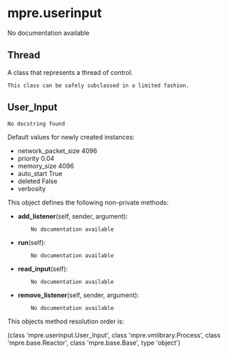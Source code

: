 mpre.userinput
========
No documentation available

Thread
--------
A class that represents a thread of control.

    This class can be safely subclassed in a limited fashion.

    

User_Input
--------
	No docstring found

Default values for newly created instances:

- network_packet_size      4096
- priority                 0.04
- memory_size              4096
- auto_start               True
- deleted                  False
- verbosity                

This object defines the following non-private methods:


- **add_listener**(self, sender, argument):

		  No documentation available



- **run**(self):

		  No documentation available



- **read_input**(self):

		  No documentation available



- **remove_listener**(self, sender, argument):

		  No documentation available


This objects method resolution order is:

(class 'mpre.userinput.User_Input', class 'mpre.vmlibrary.Process', class 'mpre.base.Reactor', class 'mpre.base.Base', type 'object')
